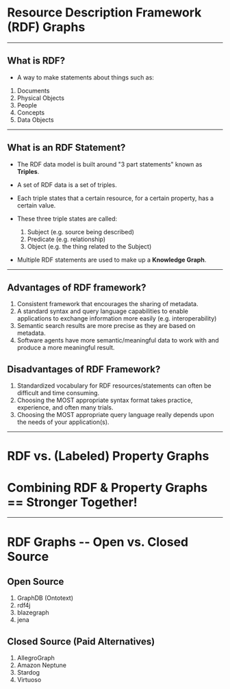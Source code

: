 # Resource Description Framework (RDF) Graphs

---
## What is RDF?
* A way to make statements about things such as:
1. Documents
2. Physical Objects
3. People
4. Concepts
5. Data Objects

---
## What is an RDF Statement? 
* The RDF data model is built around "3 part statements" known as **Triples**.
* A set of RDF data is a set of triples.
* Each triple states that a certain resource, for a certain property, has a certain value.
* These three triple states are called:
  1. Subject (e.g. source being described)
  2. Predicate (e.g. relationship)
  3. Object (e.g. the thing related to the Subject)

* Multiple RDF statements are used to make up a **Knowledge Graph**.

---
## Advantages of RDF framework?
1. Consistent framework that encourages the sharing of metadata.
2. A standard syntax and query language capabilities to enable applications to exchange information more easily (e.g. interoperability)
3. Semantic search results are more precise as they are based on metadata.
4. Software agents have more semantic/meaningful data to work with and produce a more meaningful result. 


## Disadvantages of RDF Framework?
1. Standardized vocabulary for RDF resources/statements can often be difficult and time consuming.
2. Choosing the MOST appropriate syntax format takes practice, experience, and often many trials. 
3. Choosing the MOST appropriate query language really depends upon the needs of your application(s).

---
# RDF vs. (Labeled) Property Graphs



# Combining RDF & Property Graphs == Stronger Together!




---
# RDF Graphs -- Open vs. Closed Source

## Open Source
1. GraphDB (Ontotext)
2. rdf4j
3. blazegraph
4. jena

## Closed Source (Paid Alternatives)
1. AllegroGraph
2. Amazon Neptune
3. Stardog
4. Virtuoso
